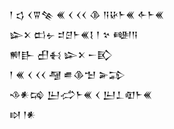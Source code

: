 <div class='block'>
<div class='line'>𒁹 𒌓 𒌋𒐊𒆚 𒌍 𒌋 𒌋𒌋 𒆠 𒀀𒄩𒈨𒌍 𒅆𒈨𒌍</div>
<div class='line'>𒇽𒉽 𒆗𒉡 𒄑𒆪𒈨𒌍𒋙 𒁹 𒆳 𒅍𒀀</div>
<div class='line'>𒆍𒃲 𒌷𒈬 𒇽𒉽 𒀸𒃼</div>
<div class='line'>𒁹 𒌍 𒌋 𒌋𒌋 𒆷 𒌑𒆠𒈠 𒅕𒁉</div>
<div class='line'>𒈾𒀭𒄙 𒌨𒈤𒈨𒌍 𒌋 𒌨𒁇𒊏𒈨𒌍</div>
<div class='line'>𒊭 𒁹𒀭</div>
</div>